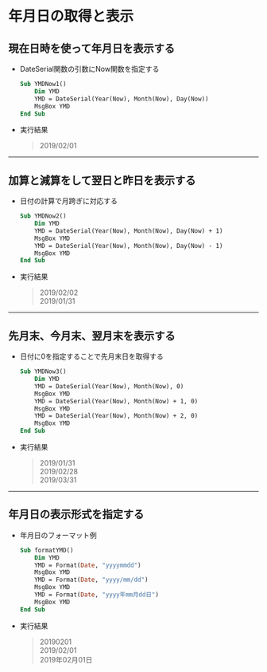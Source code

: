 # 年月日の取得と表示

## 現在日時を使って年月日を表示する

* DateSerial関数の引数にNow関数を指定する

  ```vb
  Sub YMDNow1()
      Dim YMD
      YMD = DateSerial(Year(Now), Month(Now), Day(Now))
      MsgBox YMD
  End Sub
  ```

* 実行結果

  > 2019/02/01

***

## 加算と減算をして翌日と昨日を表示する

* 日付の計算で月跨ぎに対応する

  ```vb
  Sub YMDNow2()
      Dim YMD
      YMD = DateSerial(Year(Now), Month(Now), Day(Now) + 1)
      MsgBox YMD
      YMD = DateSerial(Year(Now), Month(Now), Day(Now) - 1)
      MsgBox YMD
  End Sub
  ```

* 実行結果

  > 2019/02/02  
  2019/01/31

***

## 先月末、今月末、翌月末を表示する

* 日付に0を指定することで先月末日を取得する

  ```vb
  Sub YMDNow3()
      Dim YMD
      YMD = DateSerial(Year(Now), Month(Now), 0)
      MsgBox YMD
      YMD = DateSerial(Year(Now), Month(Now) + 1, 0)
      MsgBox YMD
      YMD = DateSerial(Year(Now), Month(Now) + 2, 0)
      MsgBox YMD
  End Sub
  ```

* 実行結果

  > 2019/01/31  
  2019/02/28  
  2019/03/31

***

## 年月日の表示形式を指定する

* 年月日のフォーマット例

  ```vb
  Sub formatYMD()
      Dim YMD
      YMD = Format(Date, "yyyymmdd")
      MsgBox YMD
      YMD = Format(Date, "yyyy/mm/dd")
      MsgBox YMD
      YMD = Format(Date, "yyyy年mm月dd日")
      MsgBox YMD
  End Sub
  ```

* 実行結果

  > 20190201  
  2019/02/01  
  2019年02月01日
